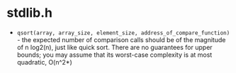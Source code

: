 #                  stdlib.h

- `qsort(array, array_size, element_size, address_of_compare_function)` - the expected number of comparison calls should be of the magnitude of n log2(n), just like quick sort. There are no guarantees for upper bounds; you may assume that its worst-case complexity is at most quadratic, O(n^2*)